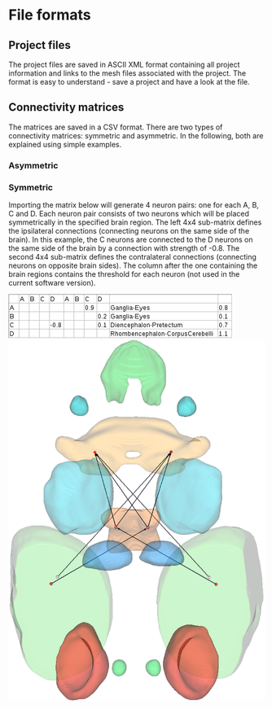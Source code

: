 # File formats

## Project files

The project files are saved in ASCII XML format containing all project information and links to the mesh files associated with the project. The format is easy to understand - save a project and have a look at the file.

## Connectivity matrices

The matrices are saved in a CSV format. There are two types of connectivity matrices: symmetric and asymmetric. In the following, both are explained using simple examples.

### Asymmetric

### Symmetric

Importing the matrix below will generate 4 neuron pairs: one for each A, B, C and D. Each neuron pair consists of two neurons which will be placed symmetrically in the specified brain region. The left 4x4 sub-matrix defines the ipsilateral connections (connecting neurons on the same side of the brain). In this example, the C neurons are connected to the D neurons on the same side of the brain by a connection with strength of -0.8. The second 4x4 sub-matrix defines the contralateral connections (connecting neurons on opposite brain sides). The column after the one containing the brain regions contains the threshold for each neuron (not used in the current software version).

![symmetric connectivity matrix](symmetric_connectivity_matrix.png "")
![imported symmetric connectivity matrix](symmetric_connectivity_matrix_3d.png "")
